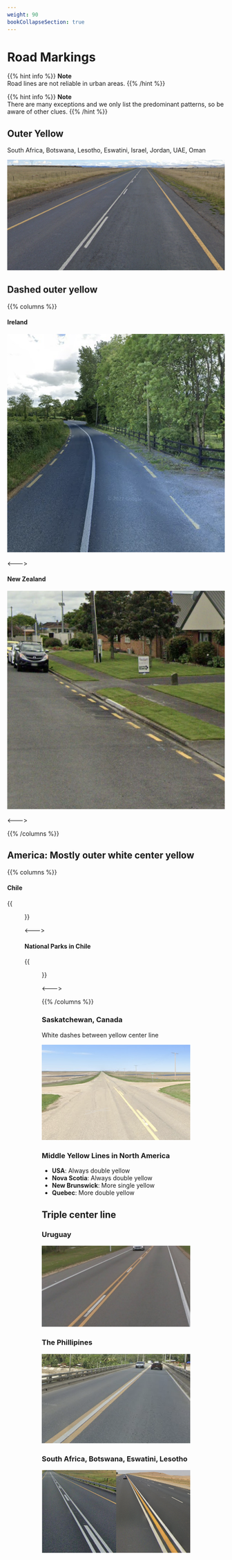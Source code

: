 ```yaml
---
weight: 90
bookCollapseSection: true
---
```


# Road Markings

{{% hint info %}}
**Note**  
Road lines are not reliable in urban areas.
{{% /hint %}}

{{% hint info %}}
**Note**  
There are many exceptions and we only list the predominant patterns, so be aware of other clues.
{{% /hint %}}

## Outer Yellow

South Africa, Botswana, Lesotho, Eswatini, Israel, Jordan, UAE, Oman

<img src="line-za.png" class="img-lg" />

## Dashed outer yellow

{{% columns %}}

#### Ireland

<img src="line-ie.png" class="img-md">

<--->

#### New Zealand

<img src="line-nz.png" class="img-md">

<--->

{{% /columns %}}

## America: Mostly outer white center yellow

{{% columns %}}

#### Chile

{{<figure src="line-white-cl.png" caption="all white" class="img-md" >}}

<--->

#### National Parks in Chile

{{<figure src="line-yellow-cl.png" caption="all yellow" class="img-md" >}}

<--->

{{% /columns %}}

### Saskatchewan, Canada

White dashes between yellow center line

<img src="line-sask.png" class="img-lg" />

### Middle Yellow Lines in North America

- **USA**: Always double yellow
- **Nova Scotia**: Always double yellow
- **New Brunswick**: More single yellow
- **Quebec**: More double yellow

## Triple center line

### Uruguay

<img src="line-uy.png" class="img-lg" />

### The Phillipines

<img src="line-ph.png" class="img-lg" />

### South Africa, Botswana, Eswatini, Lesotho

<img src="line-triple-za.png" class="img-lg" />
